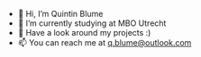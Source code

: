 - 👋 Hi, I’m Quintin Blume
- 🌱 I’m currently studying at MBO Utrecht
- 👀 Have a look around my projects :)
- 📫 You can reach me at q.blume@outlook.com

